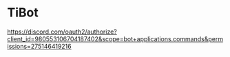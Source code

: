 TiBot
=======

https://discord.com/oauth2/authorize?client_id=980553106704187402&scope=bot+applications.commands&permissions=275146419216